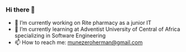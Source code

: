 ### Hi there 👋
- 🔭 I’m currently working on Rite pharmacy as a junior IT
- 🌱 I’m currently learning at Adventist University of Central of Africa specializing in Software Engineering
- 📫 How to reach me: munezeroherman@gmail.com
<!--
**herman3321/herman3321** is a ✨ _special_ ✨ repository because its `README.md` (this file) appears on your GitHub profile.

Here are some ideas to get you started:

- 🔭 I’m currently working on ...
- 🌱 I’m currently learning ...
- 👯 I’m looking to collaborate on ...
- 🤔 I’m looking for help with ...
- 💬 Ask me about ...
- 📫 How to reach me: ...
- 😄 Pronouns: ...
- ⚡ Fun fact: ...
-->
